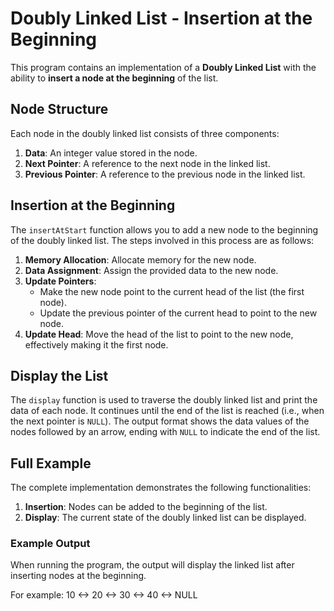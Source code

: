 # Doubly Linked List - Insertion at the Beginning

This program contains an implementation of a **Doubly Linked List** with the ability to **insert a node at the beginning** of the list.

## Node Structure

Each node in the doubly linked list consists of three components:
1. **Data**: An integer value stored in the node.
2. **Next Pointer**: A reference to the next node in the linked list.
3. **Previous Pointer**: A reference to the previous node in the linked list.

## Insertion at the Beginning

The `insertAtStart` function allows you to add a new node to the beginning of the doubly linked list. The steps involved in this process are as follows:

1. **Memory Allocation**: Allocate memory for the new node.
2. **Data Assignment**: Assign the provided data to the new node.
3. **Update Pointers**:
   - Make the new node point to the current head of the list (the first node).
   - Update the previous pointer of the current head to point to the new node.
4. **Update Head**: Move the head of the list to point to the new node, effectively making it the first node.

## Display the List

The `display` function is used to traverse the doubly linked list and print the data of each node. It continues until the end of the list is reached (i.e., when the next pointer is `NULL`). The output format shows the data values of the nodes followed by an arrow, ending with `NULL` to indicate the end of the list.

## Full Example

The complete implementation demonstrates the following functionalities:
1. **Insertion**: Nodes can be added to the beginning of the list.
2. **Display**: The current state of the doubly linked list can be displayed.

### Example Output

When running the program, the output will display the linked list after inserting nodes at the beginning. 

For example: 10 <-> 20 <-> 30 <-> 40 <-> NULL
